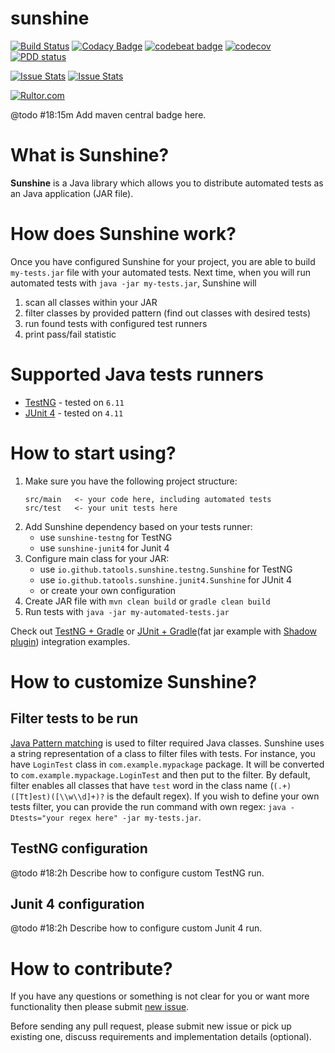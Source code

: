 sunshine
========

[![Build Status](https://travis-ci.org/tatools/sunshine.svg?branch=master)](https://travis-ci.org/tatools/sunshine)
[![Codacy Badge](https://api.codacy.com/project/badge/Grade/b9ccdf7644db4658bb998eb3c8f0689b)](https://www.codacy.com/app/extsoft/sunshine?utm_source=github.com&amp;utm_medium=referral&amp;utm_content=tatools/sunshine&amp;utm_campaign=Badge_Grade)
[![codebeat badge](https://codebeat.co/badges/74ffce5e-e3be-45b7-9459-98d13f5f4d4e)](https://codebeat.co/projects/github-com-tatools-sunshine-master)
[![codecov](https://codecov.io/gh/tatools/sunshine/branch/master/graph/badge.svg)](https://codecov.io/gh/tatools/sunshine)
[![PDD status](http://www.0pdd.com/svg?name=tatools/sunshine)](http://www.0pdd.com/p?name=tatools/sunshine)

[![Issue Stats](http://issuestats.com/github/tatools/sunshine/badge/issue)](http://issuestats.com/github/tatools/sunshine)
[![Issue Stats](http://issuestats.com/github/tatools/sunshine/badge/pr)](http://issuestats.com/github/tatools/sunshine)

[![Rultor.com](http://www.rultor.com/b/tatools/sunshine)](http://www.rultor.com/p/tatools/sunshine)

@todo #18:15m Add maven central badge here.

What is Sunshine?
=================
**Sunshine** is a Java library which allows you to distribute automated tests as an Java application (JAR file).

How does Sunshine work?
=======================
Once you have configured Sunshine for your project, you are able to build `my-tests.jar` file with your automated tests.
Next time, when you will run automated tests with `java -jar my-tests.jar`, Sunshine will 
1. scan all classes within your JAR
2. filter classes by provided pattern (find out classes with desired tests)
3. run found tests with configured test runners
4. print pass/fail statistic

Supported Java tests runners
============================
- [TestNG](http://testng.org) - tested on `6.11`
- [JUnit 4](http://junit.org/junit4) - tested on `4.11`

How to start using?
===================
1. Make sure you have the following project structure:
    ```
    src/main   <- your code here, including automated tests
    src/test   <- your unit tests here
    ```
2. Add Sunshine dependency based on your tests runner:
    - use `sunshine-testng` for TestNG
    - use `sunshine-junit4` for Junit 4
3. Configure main class for your JAR:
    - use `io.github.tatools.sunshine.testng.Sunshine` for TestNG
    - use `io.github.tatools.sunshine.junit4.Sunshine` for JUnit 4
    - or create your own configuration
4. Create JAR file with `mvn clean build` or `gradle clean build`
5. Run tests with `java -jar my-automated-tests.jar`

Check out [TestNG + Gradle](sunshine-testng-integration-tests/build.gradle) or 
[JUnit + Gradle](sunshine-junit4-integration-tests/build.gradle)(fat jar example with 
[Shadow plugin](https://github.com/johnrengelman/shadow)) integration examples.

How to customize Sunshine?
==========================
Filter tests to be run
----------------------
[Java Pattern matching](https://docs.oracle.com/javase/8/docs/api/java/util/regex/Pattern.html) is used to filter 
required Java classes. Sunshine uses a string representation of a class to filter files with tests. For instance, 
you have `LoginTest` class in `com.example.mypackage` package. It will be converted to `com.example.mypackage.LoginTest`
and then put to the filter. By default, filter enables all classes that have `test` word in the class name 
(`(.+)([Tt]est)([\\w\\d]+)?` is the default regex). If you wish to define your own tests filter, you can provide the run 
command with own regex: `java -Dtests="your regex here" -jar my-tests.jar`.

TestNG configuration
--------------------
@todo #18:2h Describe how to configure custom TestNG run.

Junit 4 configuration
---------------------
@todo #18:2h Describe how to configure custom Junit 4 run.

How to contribute?
==================
If you have any questions or something is not clear for you or want more functionality then please submit 
[new issue](https://github.com/tatools/sunshine/issues/new).

Before sending any pull request, please submit new issue or pick up existing one, discuss requirements and 
implementation details (optional).
